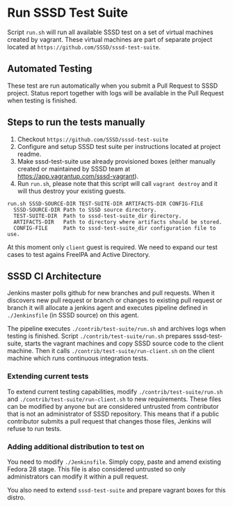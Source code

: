 # Run SSSD Test Suite

Script `run.sh` will run all available SSSD test on a set of virtual machines created by vagrant. These virtual machines are part of separate project located at `https://github.com/SSSD/sssd-test-suite`.

## Automated Testing

These test are run automatically when you submit a Pull Request to SSSD project. Status report together with logs will be available in the Pull Request when testing is finished.

## Steps to run the tests manually

1. Checkout `https://github.com/SSSD/sssd-test-suite`
2. Configure and setup SSSD test suite per instructions located at project readme.
3. Make sssd-test-suite use already provisioned boxes (either manually created or maintained by SSSD team at https://app.vagrantup.com/sssd-vagrant).
4. Run `run.sh`, please note that this script will call `vagrant destroy` and it will thus destroy your existing guests.

```
run.sh SSSD-SOURCE-DIR TEST-SUITE-DIR ARTIFACTS-DIR CONFIG-FILE
  SSSD-SOURCE-DIR Path to SSSD source directory.
  TEST-SUITE-DIR  Path to sssd-test-suite_dir directory.
  ARTIFACTS-DIR   Path to directory where artifacts should be stored.
  CONFIG-FILE     Path to sssd-test-suite_dir configuration file to use.
```

At this moment only `client` guest is required. We need to expand our test cases to test agains FreeIPA and Active Directory.

## SSSD CI Architecture

Jenkins master polls github for new branches and pull requests. When it discovers new pull request or branch or changes to existing pull request or branch it will allocate a jenkins agent and executes pipeline defined in `./Jenkinsfile` (in SSSD source) on this agent.

The pipeline executes `./contrib/test-suite/run.sh` and archives logs when testing is finished. Script `./contrib/test-suite/run.sh` prepares sssd-test-suite, starts the vagrant machines and copy SSSD source code to the client machine. Then it calls `./contrib/test-suite/run-client.sh` on the client machine which runs continuous integration tests.

### Extending current tests
To extend current testing capabilities, modify `./contrib/test-suite/run.sh` and `./contrib/test-suite/run-client.sh` to new requirements. These files can be modified by anyone but are considered untrusted from contributor that is not an administrator of SSSD repository. This means that if a public contributor submits a pull request that changes those files, Jenkins will refuse to run tests.

### Adding additional distribution to test on
You need to modify `./Jenkinsfile`. Simply copy, paste and amend existing Fedora 28 stage. This file is also considered untrusted so only administrators can modify it within a pull request.

You also need to extend `sssd-test-suite` and prepare vagrant boxes for this distro.

